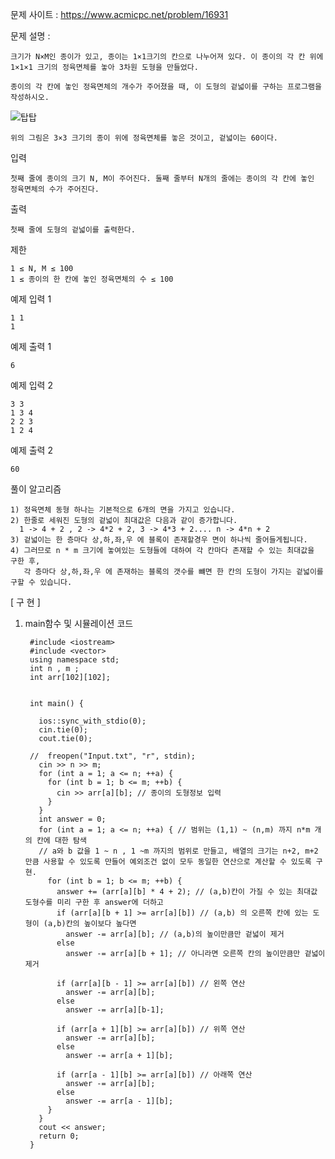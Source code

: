 문제 사이트 : https://www.acmicpc.net/problem/16931

문제 설명 :

    크기가 N×M인 종이가 있고, 종이는 1×1크기의 칸으로 나누어져 있다. 이 종이의 각 칸 위에 1×1×1 크기의 정육면체를 놓아 3차원 도형을 만들었다.

    종이의 각 칸에 놓인 정육면체의 개수가 주어졌을 때, 이 도형의 겉넓이를 구하는 프로그램을 작성하시오.

![탑탑](https://user-images.githubusercontent.com/57944215/144740878-44a76278-19b9-479a-9391-84479980b0e8.png)


    위의 그림은 3×3 크기의 종이 위에 정육면체를 놓은 것이고, 겉넓이는 60이다.

입력

    첫째 줄에 종이의 크기 N, M이 주어진다. 둘째 줄부터 N개의 줄에는 종이의 각 칸에 놓인 정육면체의 수가 주어진다.

출력

    첫째 줄에 도형의 겉넓이를 출력한다.

제한

    1 ≤ N, M ≤ 100
    1 ≤ 종이의 한 칸에 놓인 정육면체의 수 ≤ 100
    
예제 입력 1 

    1 1
    1

예제 출력 1 

    6

예제 입력 2 

    3 3
    1 3 4
    2 2 3
    1 2 4

예제 출력 2 

    60
   
풀이 알고리즘

    1) 정육면체 동형 하나는 기본적으로 6개의 면을 가지고 있습니다.
    2) 한줄로 세워진 도형의 겉넓이 최대값은 다음과 같이 증가합니다.
      1 -> 4 + 2 , 2 -> 4*2 + 2, 3 -> 4*3 + 2.... n -> 4*n + 2
    3) 겉넓이는 한 층마다 상,하,좌,우 에 블록이 존재할경우 면이 하나씩 줄어들게됩니다.
    4) 그러므로 n * m 크기에 놓여있는 도형들에 대하여 각 칸마다 존재할 수 있는 최대값을 구한 후,
       각 층마다 상,하,좌,우 에 존재하는 블록의 갯수를 뺴면 한 칸의 도형이 가지는 겉넓이를 구할 수 있습니다.
       
[ 구 현 ]

1. main함수 및 시뮬레이션 코드

        #include <iostream>
        #include <vector>
        using namespace std;
        int n , m ;
        int arr[102][102];


        int main() {

          ios::sync_with_stdio(0);
          cin.tie(0);
          cout.tie(0);

        //	freopen("Input.txt", "r", stdin);
          cin >> n >> m;
          for (int a = 1; a <= n; ++a) {
            for (int b = 1; b <= m; ++b) {
              cin >> arr[a][b]; // 종이의 도형정보 입력
            }
          }
          int answer = 0;
          for (int a = 1; a <= n; ++a) { // 범위는 (1,1) ~ (n,m) 까지 n*m 개의 칸에 대한 탐색
          // a와 b 값을 1 ~ n , 1 ~m 까지의 범위로 만들고, 배열의 크기는 n+2, m+2 만큼 사용할 수 있도록 만들어 예외조건 없이 모두 동일한 연산으로 계산할 수 있도록 구현.
            for (int b = 1; b <= m; ++b) {
              answer += (arr[a][b] * 4 + 2); // (a,b)칸이 가질 수 있는 최대값 도형수를 미리 구한 후 answer에 더하고
              if (arr[a][b + 1] >= arr[a][b]) // (a,b) 의 오른쪽 칸에 있는 도형이 (a,b)칸의 높이보다 높다면 
                answer -= arr[a][b]; // (a,b)의 높이만큼만 겉넓이 제거
              else
                answer -= arr[a][b + 1]; // 아니라면 오른쪽 칸의 높이만큼만 겉넓이 제거

              if (arr[a][b - 1] >= arr[a][b]) // 왼쪽 연산
                answer -= arr[a][b];
              else
                answer -= arr[a][b-1];

              if (arr[a + 1][b] >= arr[a][b]) // 위쪽 연산
                answer -= arr[a][b];
              else
                answer -= arr[a + 1][b];

              if (arr[a - 1][b] >= arr[a][b]) // 아래쪽 연산
                answer -= arr[a][b];
              else
                answer -= arr[a - 1][b];
            }
          }
          cout << answer;
          return 0;
        }
